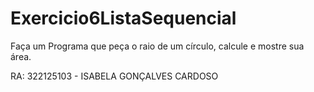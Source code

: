 # Exercicio6ListaSequencial
Faça um Programa que peça o raio de um círculo, calcule e mostre sua área.

RA: 322125103 - ISABELA GONÇALVES CARDOSO
